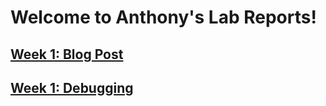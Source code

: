 # Welcome to Anthony's Lab Reports!
## [Week 1: Blog Post](week1.html)
## [Week 1: Debugging](week2.html)
